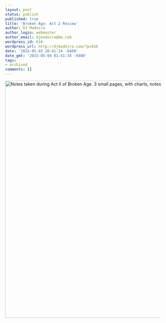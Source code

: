 ```yaml
---
layout: post
status: publish
published: true
title: 'Broken Age: Act 2 Review'
author: DJ Madeira
author_login: webmaster
author_email: djmadeira@me.com
wordpress_id: 616
wordpress_url: http://djmadeira.com/?p=616
date: '2015-05-03 20:41:34 -0400'
date_gmt: '2015-05-04 01:41:34 -0400'
tags: 
- archived
comments: []
---
```

<a href="http://djmadeira.com/wp-content/uploads/2015/05/IMG_0037.jpg"><img src="http://djmadeira.com/wp-content/uploads/2015/05/IMG_0037-1024x768.jpg" alt="Notes taken during Act II of Broken Age. 3 small pages, with charts, notes and illustrations." width="1024" height="768" class="alignright size-large wp-image-617" /></a>
